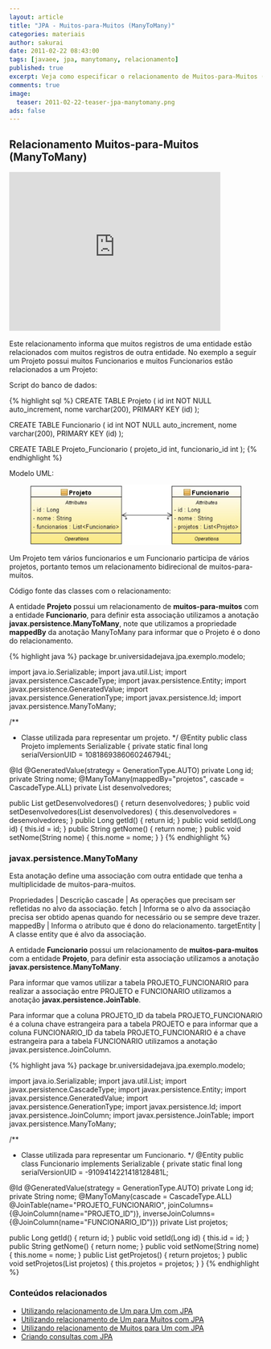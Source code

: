 ```yaml
---
layout: article
title: "JPA - Muitos-para-Muitos (ManyToMany)"
categories: materiais
author: sakurai
date: 2011-02-22 08:43:00
tags: [javaee, jpa, manytomany, relacionamento]
published: true
excerpt: Veja como especificar o relacionamento de Muitos-para-Muitos (ManyToMany) entre as entidades.
comments: true
image:
  teaser: 2011-02-22-teaser-jpa-manytomany.png
ads: false
---
```


## Relacionamento Muitos-para-Muitos (ManyToMany)

<iframe width="420" height="315" src="https://www.youtube.com/embed/GRyNWIEZ6MQ" frameborder="0" allowfullscreen></iframe>

Este relacionamento informa que muitos registros de uma entidade estão relacionados com muitos registros de outra entidade. No exemplo a seguir um Projeto possui muitos Funcionarios e muitos Funcionarios estão relacionados a um Projeto:

Script do banco de dados:

{% highlight sql %}
CREATE TABLE Projeto (
  id int NOT NULL auto_increment,
  nome varchar(200),
  PRIMARY KEY (id)
);

CREATE TABLE Funcionario (
  id int NOT NULL auto_increment,
  nome varchar(200),
  PRIMARY KEY (id)
);

CREATE TABLE Projeto_Funcionario (
  projeto_id int,
  funcionario_id int
);
{% endhighlight %}

Modelo UML:

<figure>
    <a href="/images/2011-02-22-jpa-manytomany-01.png"><img src="/images/2011-02-22-jpa-manytomany-01.png" alt="Exemplo de relacionamento @ManyToMany."></a>
</figure>

Um Projeto tem vários funcionarios e um Funcionario participa de vários projetos, portanto temos um relacionamento bidirecional de muitos-para-muitos.

Código fonte das classes com o relacionamento:

A entidade **Projeto** possui um relacionamento de **muitos-para-muitos** com a entidade **Funcionario**, para definir esta associação utilizamos a anotação **javax.persistence.ManyToMany**, note que utilizamos a propriedade **mappedBy** da anotação ManyToMany para informar que o Projeto é o dono do relacionamento.

{% highlight java %}
package br.universidadejava.jpa.exemplo.modelo;

import java.io.Serializable;
import java.util.List;
import javax.persistence.CascadeType;
import javax.persistence.Entity;
import javax.persistence.GeneratedValue;
import javax.persistence.GenerationType;
import javax.persistence.Id;
import javax.persistence.ManyToMany;

/**
 * Classe utilizada para representar um projeto.
 */
@Entity
public class Projeto implements Serializable {
  private static final long serialVersionUID = 1081869386060246794L;

  @Id
  @GeneratedValue(strategy = GenerationType.AUTO)
  private Long id;
  private String nome;
  @ManyToMany(mappedBy="projetos", cascade = CascadeType.ALL)
  private List<Funcionario> desenvolvedores;

  public List<Funcionario> getDesenvolvedores() { return desenvolvedores; }
  public void setDesenvolvedores(List<Funcionario> desenvolvedores) {
    this.desenvolvedores = desenvolvedores;
  }
  public Long getId() { return id; }
  public void setId(Long id) { this.id = id; }
  public String getNome() { return nome; }
  public void setNome(String nome) { this.nome = nome; }
}
{% endhighlight %}

### javax.persistence.ManyToMany

Esta anotação define uma associação com outra entidade que tenha a multiplicidade de muitos-para-muitos.

Propriedades | Descrição
cascade | As operações que precisam ser refletidas no alvo da associação.
fetch | Informa se o alvo da associação precisa ser obtido apenas quando for necessário ou se sempre deve trazer.
mappedBy | Informa o atributo que é dono do relacionamento.
targetEntity | A classe entity que é alvo da associação.

A entidade **Funcionario** possui um relacionamento de **muitos-para-muitos** com a entidade **Projeto**, para definir esta associação utilizamos a anotação **javax.persistence.ManyToMany**.

Para informar que vamos utilizar a tabela PROJETO_FUNCIONARIO para realizar a associação entre PROJETO e FUNCIONARIO utilizamos a anotação **javax.persistence.JoinTable**.

Para informar que a coluna PROJETO_ID da tabela PROJETO_FUNCIONARIO é a coluna chave estrangeira para a tabela PROJETO e para informar que a coluna FUNCIONARIO_ID da tabela PROJETO_FUNCIONARIO é a chave estrangeira para a tabela FUNCIONARIO utilizamos a anotação javax.persistence.JoinColumn.

{% highlight java %}
package br.universidadejava.jpa.exemplo.modelo;

import java.io.Serializable;
import java.util.List;
import javax.persistence.CascadeType;
import javax.persistence.Entity;
import javax.persistence.GeneratedValue;
import javax.persistence.GenerationType;
import javax.persistence.Id;
import javax.persistence.JoinColumn;
import javax.persistence.JoinTable;
import javax.persistence.ManyToMany;

/**
 * Classe utilizada para representar um Funcionario.
 */
@Entity
public class Funcionario implements Serializable {
  private static final long serialVersionUID = -9109414221418128481L;

  @Id
  @GeneratedValue(strategy = GenerationType.AUTO)
  private Long id;
  private String nome;
  @ManyToMany(cascade = CascadeType.ALL)
  @JoinTable(name="PROJETO_FUNCIONARIO",
             joinColumns={@JoinColumn(name="PROJETO_ID")},
             inverseJoinColumns={@JoinColumn(name="FUNCIONARIO_ID")})
  private List<Projeto> projetos;

  public Long getId() {
    return id;
  }
  public void setId(Long id) {
    this.id = id;
  }
  public String getNome() {
    return nome;
  }
  public void setNome(String nome) {
    this.nome = nome;
  }
  public List<Projeto> getProjetos() {
    return projetos;
  }
  public void setProjetos(List<Projeto> projetos) {
    this.projetos = projetos;
  }
}
{% endhighlight %}


### Conteúdos relacionados

- [Utilizando relacionamento de Um para Um com JPA](http://www.universidadejava.com.br/jee/jpa-onetoone/)
- [Utilizando relacionamento de Um para Muitos com JPA](http://www.universidadejava.com.br/jee/jpa-onetomany/)
- [Utilizando relacionamento de Muitos para Um com JPA](http://www.universidadejava.com.br/jee/jpa-manytoone/)
- [Criando consultas com JPA](http://www.universidadejava.com.br/jee/jpa-query/)